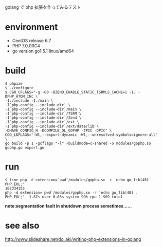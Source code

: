 golang で php 拡張を作ってみるテスト

# environment
* CentOS release 6.7
* PHP 7.0.0RC4
* go version go1.5.1 linux/amd64

# build

```
$ phpize
$ ./configure
$ CGO_CFLAGS="-g -O0 -DZEND_ENABLE_STATIC_TSRMLS_CACHE=1 -I. -DPHP_ATOM_INC \
-I./include -I./main \
-I`php-config --include-dir` \
-I`php-config --include-dir`/main \
-I`php-config --include-dir`/TSRM \
-I`php-config --include-dir`/Zend \
-I`php-config --include-dir`/ext \
-I`php-config --include-dir`/ext/date/lib \
-DHAVE_CONFIG_H -DCOMPILE_DL_GOPHP -fPIC -DPIC" \
CGO_LDFLAGS="-Wl,--export-dynamic -Wl,--unresolved-symbols=ignore-all" \
go build -p 1 -gcflags "-l" -buildmode=c-shared -o modules/gophp.so gophp.go export.go

```

# run

```
$ time php -d extension=`pwd`/modules/gophp.so -r 'echo go_fib(40) . PHP_EOL;'
102334155
php -d extension=`pwd`/modules/gophp.so -r 'echo go_fib(40) . PHP_EOL;'  1.87s user 0.03s system 99% cpu 1.909 total

```

**note:segmentation fault in shutdown process sometimes……**

# see also
http://www.slideshare.net/do_aki/writing-php-extensions-in-golang
